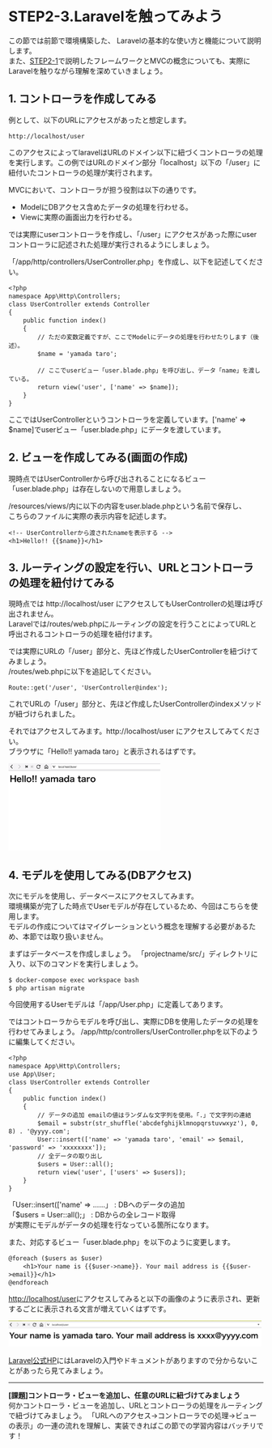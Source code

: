 # STEP2-3.Laravelを触ってみよう

この節では前節で環境構築した、 Laravelの基本的な使い方と機能について説明します。  
また、[STEP2-1](https://team-lab.github.io/skillup-php/step2/01-framework.html)で説明したフレームワークとMVCの概念についても、実際にLaravelを触りながら理解を深めていきましょう。

## 1. コントローラを作成してみる
例として、以下のURLにアクセスがあったと想定します。

    http://localhost/user

このアクセスによってlaravelはURLのドメイン以下に紐づくコントローラの処理を実行します。この例ではURLのドメイン部分「localhost」以下の「/user」に紐付いたコントローラの処理が実行されます。  

MVCにおいて、コントローラが担う役割は以下の通りです。  
* ModelにDBアクセス含めたデータの処理を行わせる。  
* Viewに実際の画面出力を行わせる。

では実際にuserコントローラを作成し、「/user」にアクセスがあった際にuserコントローラに記述された処理が実行されるようにしましょう。

「/app/http/controllers/UserController.php」を作成し、以下を記述してください。
```/app/http/controllers/UserController.php
<?php
namespace App\Http\Controllers;
class UserController extends Controller
{
    public function index()
    {
        // ただの変数定義ですが、ここでModelにデータの処理を行わせたりします（後述）。
        $name = 'yamada taro';

        // ここでuserビュー「user.blade.php」を呼び出し、データ「name」を渡している。
        return view('user', ['name' => $name]);
    }
}
```

ここではUserControllerというコントローラを定義しています。['name' => $name]でuserビュー「user.blade.php」にデータを渡しています。

## 2. ビューを作成してみる(画面の作成)

現時点ではUserControllerから呼び出されることになるビュー「user.blade.php」は存在しないので用意しましょう。  

/resources/views/内に以下の内容をuser.blade.phpという名前で保存し、  
こちらのファイルに実際の表示内容を記述します。  


```/resources/views/user.blade.php
<!-- UserControllerから渡されたnameを表示する -->
<h1>Hello!! {{$name}}</h1>
```

## 3. ルーティングの設定を行い、URLとコントローラの処理を紐付けてみる

現時点では http://localhost/user にアクセスしてもUserControllerの処理は呼び出されません。  
Laravelでは/routes/web.phpにルーティングの設定を行うことによってURLと呼出されるコントローラの処理を紐付けます。

では実際にURLの「/user」部分と、先ほど作成したUserControllerを紐づけてみましょう。  
/routes/web.phpに以下を追記してください。
```/routes/web.php
Route::get('/user', 'UserController@index');
```

これでURLの「/user」部分と、先ほど作成したUserControllerのindexメソッドが紐づけられました。

それではアクセスしてみます。http://localhost/user にアクセスしてみてください。  
ブラウザに「Hello!! yamada taro」と表示されるはずです。

<img src="../images/2_3_1.png" width="300">

## 4. モデルを使用してみる(DBアクセス)

次にモデルを使用し、データベースにアクセスしてみます。  
環境構築が完了した時点でUserモデルが存在しているため、今回はこちらを使用します。  
モデルの作成についてはマイグレーションという概念を理解する必要があるため、本節では取り扱いません。

まずはデータベースを作成しましょう。
「projectname/src/」ディレクトリに入り、以下のコマンドを実行しましょう。
```
$ docker-compose exec workspace bash
$ php artisan migrate
```

今回使用するUserモデルは「/app/User.php」に定義してあります。

ではコントローラからモデルを呼び出し、実際にDBを使用したデータの処理を行わせてみましょう。
/app/http/controllers/UserController.phpを以下のように編集してください。
```/app/http/controllers/UserController.php
<?php
namespace App\Http\Controllers;
use App\User;
class UserController extends Controller
{
    public function index()
    {
        // データの追加 emailの値はランダムな文字列を使用。「.」で文字列の連結
        $email = substr(str_shuffle('abcdefghijklmnopqrstuvwxyz'), 0, 8) . '@yyyy.com';
        User::insert(['name' => 'yamada taro', 'email' => $email, 'password' => 'xxxxxxxx']);
        // 全データの取り出し
        $users = User::all();
        return view('user', ['users' => $users]);    
    }
}
```

「User::insert(['name' => ......」 : DBへのデータの追加  
「$users = User::all();」 : DBからの全レコード取得  
が実際にモデルがデータの処理を行なっている箇所になります。

また、対応するビュー「user.blade.php」を以下のように変更します。

```
@foreach ($users as $user)
    <h1>Your name is {{$user->name}}. Your mail address is {{$user->email}}</h1>
@endforeach
```
[http://localhost/user](http://localhost/user)にアクセスしてみると以下の画像のように表示され、更新するごとに表示される文言が増えていくはずです。

<img src="../images/2_3_2.png" width="500">

[Laravel公式HP](https://laravel.com)にはLaravelの入門やドキュメントがありますので分からないことがあったら見てみましょう。

***

**[課題]コントローラ・ビューを追加し、任意のURLに紐づけてみましょう**  
何かコントローラ・ビューを追加し、URLとコントローラの処理をルーティングで紐づけてみましょう。 
「URLへのアクセス→コントローラでの処理→ビューの表示」の一連の流れを理解し、実装できればこの節での学習内容はバッチリです！
